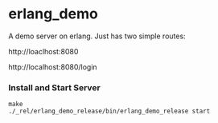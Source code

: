erlang_demo
===========

A demo server on erlang. Just has two simple routes: 

http://loaclhost:8080

http://localhost:8080/login

### Install and Start Server

```
make
./_rel/erlang_demo_release/bin/erlang_demo_release start
```
